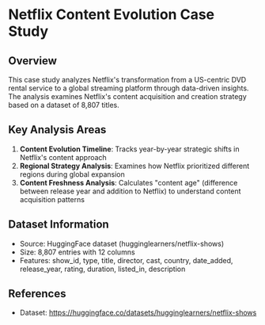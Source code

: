 # Netflix Content Evolution Case Study

## Overview
This case study analyzes Netflix's transformation from a US-centric DVD rental service to a global streaming platform through data-driven insights. The analysis examines Netflix's content acquisition and creation strategy based on a dataset of 8,807 titles.

## Key Analysis Areas
1. **Content Evolution Timeline**: Tracks year-by-year strategic shifts in Netflix's content approach
2. **Regional Strategy Analysis**: Examines how Netflix prioritized different regions during global expansion
3. **Content Freshness Analysis**: Calculates "content age" (difference between release year and addition to Netflix) to understand content acquisition patterns

## Dataset Information
- Source: HuggingFace dataset (hugginglearners/netflix-shows)
- Size: 8,807 entries with 12 columns
- Features: show_id, type, title, director, cast, country, date_added, release_year, rating, duration, listed_in, description

## References
- Dataset: https://huggingface.co/datasets/hugginglearners/netflix-shows